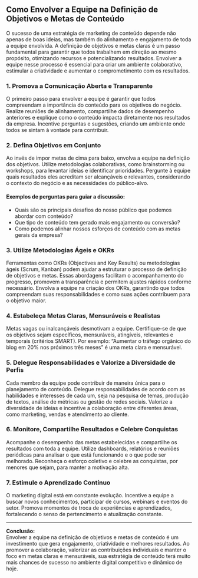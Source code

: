 
## Como Envolver a Equipe na Definição de Objetivos e Metas de Conteúdo

O sucesso de uma estratégia de marketing de conteúdo depende não apenas de boas ideias, mas também do alinhamento e engajamento de toda a equipe envolvida. A definição de objetivos e metas claras é um passo fundamental para garantir que todos trabalhem em direção ao mesmo propósito, otimizando recursos e potencializando resultados. Envolver a equipe nesse processo é essencial para criar um ambiente colaborativo, estimular a criatividade e aumentar o comprometimento com os resultados.

### 1. **Promova a Comunicação Aberta e Transparente**

O primeiro passo para envolver a equipe é garantir que todos compreendam a importância do conteúdo para os objetivos do negócio. Realize reuniões de alinhamento, compartilhe dados de desempenho anteriores e explique como o conteúdo impacta diretamente nos resultados da empresa. Incentive perguntas e sugestões, criando um ambiente onde todos se sintam à vontade para contribuir.

### 2. **Defina Objetivos em Conjunto**

Ao invés de impor metas de cima para baixo, envolva a equipe na definição dos objetivos. Utilize metodologias colaborativas, como brainstorming ou workshops, para levantar ideias e identificar prioridades. Pergunte à equipe quais resultados eles acreditam ser alcançáveis e relevantes, considerando o contexto do negócio e as necessidades do público-alvo.

#### Exemplos de perguntas para guiar a discussão:
- Quais são os principais desafios do nosso público que podemos abordar com conteúdo?
- Que tipo de conteúdo tem gerado mais engajamento ou conversão?
- Como podemos alinhar nossos esforços de conteúdo com as metas gerais da empresa?

### 3. **Utilize Metodologias Ágeis e OKRs**

Ferramentas como OKRs (Objectives and Key Results) ou metodologias ágeis (Scrum, Kanban) podem ajudar a estruturar o processo de definição de objetivos e metas. Essas abordagens facilitam o acompanhamento do progresso, promovem a transparência e permitem ajustes rápidos conforme necessário. Envolva a equipe na criação dos OKRs, garantindo que todos compreendam suas responsabilidades e como suas ações contribuem para o objetivo maior.

### 4. **Estabeleça Metas Claras, Mensuráveis e Realistas**

Metas vagas ou inalcançáveis desmotivam a equipe. Certifique-se de que os objetivos sejam específicos, mensuráveis, atingíveis, relevantes e temporais (critérios SMART). Por exemplo: “Aumentar o tráfego orgânico do blog em 20% nos próximos três meses” é uma meta clara e mensurável.

### 5. **Delegue Responsabilidades e Valorize a Diversidade de Perfis**

Cada membro da equipe pode contribuir de maneira única para o planejamento de conteúdo. Delegue responsabilidades de acordo com as habilidades e interesses de cada um, seja na pesquisa de temas, produção de textos, análise de métricas ou gestão de redes sociais. Valorize a diversidade de ideias e incentive a colaboração entre diferentes áreas, como marketing, vendas e atendimento ao cliente.

### 6. **Monitore, Compartilhe Resultados e Celebre Conquistas**

Acompanhe o desempenho das metas estabelecidas e compartilhe os resultados com toda a equipe. Utilize dashboards, relatórios e reuniões periódicas para analisar o que está funcionando e o que pode ser melhorado. Reconheça o esforço coletivo e celebre as conquistas, por menores que sejam, para manter a motivação alta.

### 7. **Estimule o Aprendizado Contínuo**

O marketing digital está em constante evolução. Incentive a equipe a buscar novos conhecimentos, participar de cursos, webinars e eventos do setor. Promova momentos de troca de experiências e aprendizados, fortalecendo o senso de pertencimento e atualização constante.

---

**Conclusão:**  
Envolver a equipe na definição de objetivos e metas de conteúdo é um investimento que gera engajamento, criatividade e melhores resultados. Ao promover a colaboração, valorizar as contribuições individuais e manter o foco em metas claras e mensuráveis, sua estratégia de conteúdo terá muito mais chances de sucesso no ambiente digital competitivo e dinâmico de hoje.
```
